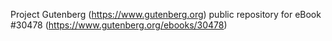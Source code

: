 Project Gutenberg (https://www.gutenberg.org) public repository for eBook #30478 (https://www.gutenberg.org/ebooks/30478)
